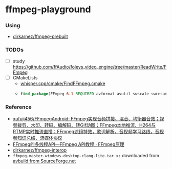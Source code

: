 ffmpeg-playground
=================
### Using
- [dirkarnez/ffmpeg-prebuilt](https://github.com/dirkarnez/ffmpeg-prebuilt)
### TODOs
- [ ] study https://github.com/ffAudio/foleys_video_engine/tree/master/ReadWrite/FFmpeg
- [ ] CMakeLists
  - [whisper.cpp/cmake/FindFFmpeg.cmake](https://github.com/ggerganov/whisper.cpp/blob/master/cmake/FindFFmpeg.cmake)
  - ```CMake
    find_package(FFmpeg 6.1 REQUIRED avformat avutil swscale swresample OPTIONAL_COMPONENTS avcodec)
    ```

### Reference
- [xufuji456/FFmpegAndroid: FFmpeg实现音频拼接、混音、均衡器音效；视频裁剪、水印、转码、编解码、转Gif动图；FFmpeg本地推流、H264与RTMP实时推流直播；FFmpeg滤镜特效，歌词解析，音视频学习路线，音视频知识总结、流媒体协议](https://github.com/xufuji456/FFmpegAndroid)
- [FFmpeg的多线程API—FFmpeg API教程 · FFmpeg原理](https://ffmpeg.xianwaizhiyin.net/api-ffmpeg/thread.html)
- [dirkarnez/ffmpeg-interop](https://github.com/dirkarnez/ffmpeg-interop/)
- `ffmpeg-master-windows-desktop-clang-lite.tar.xz` downloaded from [avbuild from SourceForge.net](https://sourceforge.net/projects/avbuild/files/windows-desktop/ffmpeg-master-windows-desktop-clang-lite.tar.xz/download)

